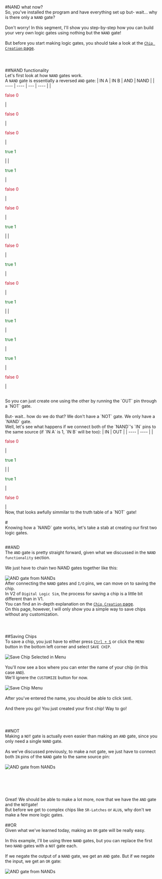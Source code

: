 #NAND what now?
<br>
So, you've installed the program and have everything set up but- wait... why is there only a `NAND` gate?
<br><br>
Don't worry! In this segment, I'll show you step-by-step how you can build your very own logic gates using nothing but the `NAND` gate!
<br><br>
But before you start making logic gates, you should take a look at the [`Chip Creation` page](?post=v2_chip-creatio).
<br><br>
# 
##NAND functionality
<br>
Let's first look at how `NAND` gates work.<br>
A `NAND` gate is essentially a reversed `AND` gate:
| IN A | IN B | AND | NAND |
| ---- | ---- | --- | ---- |
| <p style="color: #bf1029;">false 0</p> | <p style="color: #bf1029;">false 0</p> | <p style="color: #bf1029;">false 0</p> | <p style="color: #056517;">true 1</p> |
| <p style="color: #056517;">true 1</p> | <p style="color: #bf1029;">false 0</p> | <p style="color: #bf1029;">false 0</p> | <p style="color: #056517;">true 1</p> |
| <p style="color: #bf1029;">false 0</p> | <p style="color: #056517;">true 1</p> | <p style="color: #bf1029;">false 0</p> | <p style="color: #056517;">true 1</p> |
| <p style="color: #056517;">true 1</p> | <p style="color: #056517;">true 1</p> | <p style="color: #056517;">true 1</p> | <p style="color: #bf1029;">false 0</p> |

<br>
So you can just create one using the other by running the `OUT` pin through a `NOT` gate.
<br><br>
But- wait.. how do we do that? We don't have a `NOT` gate. We only have a `NAND` gate.<br>
Well, let's see what happens if we connect both of the `NAND`'s `IN` pins to the same source (if `IN A` is 1, `IN B` will be too):
| IN | OUT |
| ---- | ---- |
| <p style="color: #bf1029;">false 0</p> | <p style="color: #056517;">true 1</p> |
| <p style="color: #056517;">true 1</p> | <p style="color: #bf1029;">false 0</p> |

<br>
Now, that looks awfully simmilar to the truth table of a `NOT` gate!
<br><br>
# 
<br>
Knowing how a `NAND` gate works, let's take a stab at creating our first two logic gates.
<br><br>

##AND
<br>
The `AND` gate is pretty straight forward, given what we discussed in the `NAND functionality` section.<br><br>
We just have to chain two NAND gates together like this:
<br><br>
![AND gate from NANDs](/assets/img/v2/getting-started/nand-to-and.webp)
<br>
After connecting the `NAND` gates and `I/O` pins, we can move on to saving the chip.<br>
In V2 of  `Digital Logic Sim`, the process for saving a chip is a little bit different than in V1.<br>
You can find an in-depth explanation on the [`Chip Creation` page](?post=v2_chip-creatio).<br>
On this page, however, I will only show you a simple way to save chips without any customization.
<br><br>
# 
##Saving Chips
<br>
To save a chip, you just have to either press [`Ctrl + S`](?post=v2_shortcuts) or click the `MENU` button in the bottom left corner and select `SAVE CHIP`.
<br><br>
![Save Chip Selected in Menu](/assets/img/v2/getting-started/menu-save-chip-selected.webp)
<br><br>
You'll now see a box where you can enter the name of your chip (in this case `AND`).<br>
We'll ignere the `CUSTOMIZE` button for now.
<br><br>
![Save Chip Menu](/assets/img/v2/getting-started/save-chip-menu.webp)
<br><br>
After you've entered the name, you should be able to click `SAVE`.<br><br>
And there you go! You just created your first chip! Way to go!
<br><br>
# 
##NOT
<br>
Making a `NOT` gate is actually even easier than making an `AND` gate, since you only need a single `NAND` gate.<br><br>
As we've discussed previously, to make a not gate, we just have to connect both `IN` pins of the `NAND` gate to the same source pin:
<br><br>
![AND gate from NANDs](/assets/img/v2/getting-started/nand-to-NOT.webp)
<br><br>
# 
<br><br>
Great! We should be able to make a lot more, now that we have the `AND` gate and the `NOT`gate!<br>
But before we get to complex chips like `SR-Latches` or `ALU`s, why don't we make a few more logic gates.
<br><br>
##OR
<br>
Given what we've learned today, making an `OR` gate will be really easy.<br><br>
In this example, I'll be using three `NAND` gates, but you can replace the first two `NAND` gates with a `NOT` gate each.<br><br>
If we negate the output of a `NAND` gate, we get an `AND` gate. But if we negate the input, we get an `OR` gate:
<br><br>
![AND gate from NANDs](/assets/img/v2/getting-started/nand-to-OR.webp)

<br><br><br><br><br><br><br><br><br>